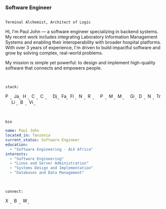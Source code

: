 <h3>Software Engineer</h3>

<code>
<span>Terminal Alchemist</span>, <span>Architect of Logic</span>
</code>

<p>
  Hi, I'm Paul John — a software engineer specializing in backend systems.
  My recent work includes integrating Laboratory Information Management Systems
  and enabling their interoperability with broader hospital platforms.
  With over 3 years of experience, I'm driven to build impactful software
  and grow by solving complex, real-world problems.
</p>

<p>
  My mission is simple yet powerful: to design and implement high-quality software
  that connects and empowers people.
</p>

<br>

`stack:`

<p>
  <a href="https://www.python.org/">
    <img src="https://cdn.simpleicons.org/python/222/f5f5f5" alt="Python" title="Python" height="16" width="16">
  </a>&nbsp;
  <a href="https://javascript.info/">
    <img src="https://cdn.simpleicons.org/javascript/222/f5f5f5" alt="JavaScript" title="JavaScript" height="16" width="16">
  </a>&nbsp;
  <a href="https://developer.mozilla.org/en-US/docs/Web/HTML">
    <img src="https://cdn.simpleicons.org/html5/222/f5f5f5" alt="HTML" title="HTML" height="16" width="16">
  </a>&nbsp;
  <a href="https://developer.mozilla.org/en-US/docs/Web/CSS">
    <img src="https://cdn.simpleicons.org/css/222/f5f5f5" alt="CSS" title="CSS" height="16" width="16">
  </a>&nbsp;
  <a href="https://www.learn-c.org/">
    <img src="https://cdn.simpleicons.org/c/222/f5f5f5" alt="C" title="C" height="16" width="16">
  </a>&nbsp;&nbsp;&nbsp;&nbsp;
  <a href="https://www.djangoproject.com/start/">
    <img src="https://cdn.simpleicons.org/django/222/f5f5f5" alt="Django" title="Django" height="16" width="16">
  </a>&nbsp;
  <a href="https://fastapi.tiangolo.com/">
    <img src="https://cdn.simpleicons.org/fastapi/222/f5f5f5" alt="FastAPI" title="FastAPI" height="16" width="16">
  </a>&nbsp;
  <a href="https://flask.palletsprojects.com/en/stable/">
    <img src="https://cdn.simpleicons.org/flask/222/f5f5f5" alt="Flask" title="Flask" height="16" width="16">
  </a>&nbsp;
  <a href="https://nodejs.org/en">
    <img src="https://cdn.simpleicons.org/nodedotjs/222/f5f5f5" alt="Node.js" title="Node.js" height="16" width="16">
  </a>&nbsp;
  <a href="https://react.dev/learn">
    <img src="https://cdn.simpleicons.org/react/222/f5f5f5" alt="React" title="React" height="16" width="16">
  </a>&nbsp;&nbsp;&nbsp;&nbsp;
  <a href="https://www.postgresqltutorial.com/">
    <img src="https://cdn.simpleicons.org/postgresql/222/f5f5f5" alt="PostgreSQL" title="PostgreSQL" height="16" width="16">
  </a>&nbsp;
  <a href="https://www.mysqltutorial.org/">
    <img src="https://cdn.simpleicons.org/mysql/222/f5f5f5" alt="MySQL" title="MySQL" height="16" width="16">
  </a>&nbsp;
  <a href="https://www.mongodb.com/">
    <img src="https://cdn.simpleicons.org/mongodb/222/f5f5f5" alt="MongoDB" title="MongoDB" height="16" width="16">
  </a>&nbsp;&nbsp;&nbsp;&nbsp;
  <a href="https://git-scm.com/doc">
    <img src="https://cdn.simpleicons.org/git/222/f5f5f5" alt="Git" title="Git" height="16" width="16">
  </a>&nbsp;
  <a href="https://docs.docker.com/">
    <img src="https://cdn.simpleicons.org/docker/222/f5f5f5" alt="Docker" title="Docker" height="16" width="16">
  </a>&nbsp;
  <a href="https://nginx.org/en/docs/">
    <img src="https://cdn.simpleicons.org/nginx/222/f5f5f5" alt="Nginx" title="Nginx" height="16" width="16">
  </a>&nbsp;
  <a href="https://doc.traefik.io/traefik/">
    <img src="https://cdn.simpleicons.org/traefikproxy/222/f5f5f5" alt="Traefik Proxy" title="Traefik Proxy" height="16" width="16">
  </a>&nbsp;&nbsp;&nbsp;&nbsp;
  <a href="https://linuxjourney.com/">
    <img src="https://cdn.simpleicons.org/linux/222/f5f5f5" alt="Linux" title="Linux" height="16" width="16">
  </a>&nbsp;
  <a href="https://www.shellscript.sh/">
    <img src="https://cdn.simpleicons.org/gnubash/222/f5f5f5" alt="Bash" title="Bash" height="16" width="16">
  </a>&nbsp;
  <a href="https://learnvim.irian.to/">
    <img src="https://cdn.simpleicons.org/vim/222/f5f5f5" alt="Vim" title="Vim" height="16" width="16">
  </a>&nbsp;
</p>

<br>

<code>bio</code>

```yaml
name: Paul John
located_in: Tanzania
current_status: Software Engineer
education:
  - "Software Engineering - ALX Africa"
interests:
  - "Software Engineering"
  - "Linux and Server Administration"
  - "Systems Design and Implementation"
  - "Databases and Data Management"
```

<br>

<code>connect:</code>

<p>
  <a href="https://x.com/namestarlit">
    <img src="https://cdn.simpleicons.org/x/222/f5f5f5" alt="X" height="16" width="16">
  </a>&nbsp;
  <a href="https://bento.me/namestarlit">
    <img src="https://cdn.simpleicons.org/bento/222/f5f5f5" alt="Bento" height="16" width="16">
  </a>&nbsp;
  <a href="https://wakatime.com/@namestarlit">
    <img src="https://cdn.simpleicons.org/wakatime/222/f5f5f5" alt="WakaTime" height="16" width="16">
  </a>&nbsp;
</p>
